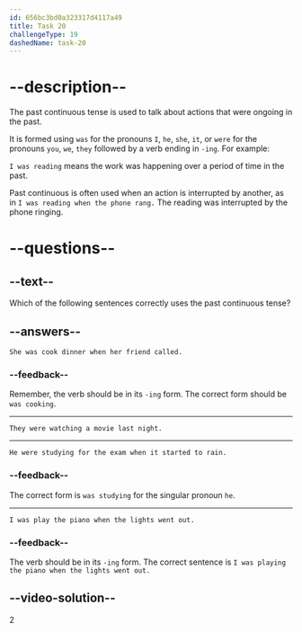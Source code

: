 ```yaml
---
id: 656bc3bd0a323317d4117a49
title: Task 20
challengeType: 19
dashedName: task-20
---
```


# --description--

The past continuous tense is used to talk about actions that were ongoing in the past.

It is formed using `was`  for the pronouns `I`, `he`, `she`, `it`, or `were` for the pronouns `you`, `we`, `they` followed by a verb ending in `-ing`. For example:

`I was reading` means the work was happening over a period of time in the past.

Past continuous is often used when an action is interrupted by another, as in `I was reading when the phone rang.` The reading was interrupted by the phone ringing.

# --questions--

## --text--

Which of the following sentences correctly uses the past continuous tense?

## --answers--

`She was cook dinner when her friend called.`

### --feedback--

Remember, the verb should be in its `-ing` form. The correct form should be `was cooking`.

---

`They were watching a movie last night.`

---

`He were studying for the exam when it started to rain.`

### --feedback--

The correct form is `was studying` for the singular pronoun `he`.

---

`I was play the piano when the lights went out.`

### --feedback--

The verb should be in its `-ing` form. The correct sentence is `I was playing the piano when the lights went out.`

## --video-solution--

2
